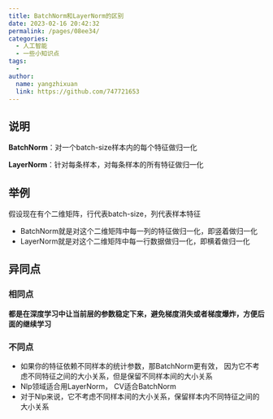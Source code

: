 ```yaml
---
title: BatchNorm和LayerNorm的区别
date: 2023-02-16 20:42:32
permalink: /pages/08ee34/
categories:
  - 人工智能
  - 一些小知识点
tags:
  - 
author: 
  name: yangzhixuan
  link: https://github.com/747721653
---
```

## 说明

**BatchNorm**：对一个batch-size样本内的每个特征做归一化

**LayerNorm**：针对每条样本，对每条样本的所有特征做归一化

## 举例

假设现在有个二维矩阵，行代表batch-size，列代表样本特征

* BatchNorm就是对这个二维矩阵中每一列的特征做归一化，即竖着做归一化
* LayerNorm就是对这个二维矩阵中每一行数据做归一化，即横着做归一化

## 异同点

### 相同点

**都是在深度学习中让当前层的参数稳定下来，避免梯度消失或者梯度爆炸，方便后面的继续学习**

### 不同点

* 如果你的特征依赖不同样本的统计参数，那BatchNorm更有效， 因为它不考虑不同特征之间的大小关系，但是保留不同样本间的大小关系 
* Nlp领域适合用LayerNorm， CV适合BatchNorm
* 对于Nlp来说，它不考虑不同样本间的大小关系，保留样本内不同特征之间的大小关系

